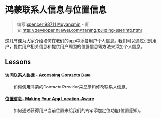 # 鸿蒙联系人信息与位置信息

> 编写:[spencer198711](https://github.com/spencer198711),[Muyangmin](https://github.com/Muyangmin) - 原文:<http://developer.huawei.com/training/building-userinfo.html>

这几节课为大家介绍如何在我们的app中添加用户个人信息。我们可以通过识别用户，提供用户相关信息和提供用户周围的位置信息等方法来添加个人信息。

## Lessons

#### [访问联系人数据 - Accessing Contacts Data](contacts-provider/index.html)

　　如何使用鸿蒙的Contacts Provider来显示和修改联系人信息。

#### [位置信息- Making Your App Location-Aware](location/index.html)

　　如何通过获得用户当前位置来给我们的App添加定位功能(位置感知)。
